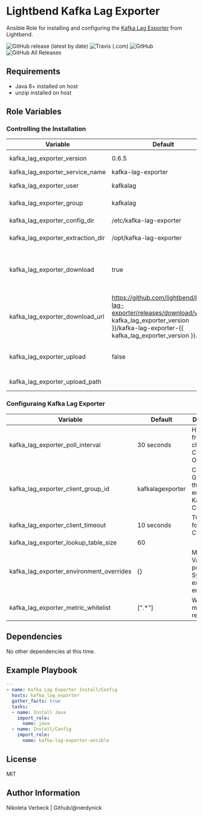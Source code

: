 # Lightbend Kafka Lag Exporter

Ansible Role for installing and configuring the [Kafka Lag Exporter](https://github.com/lightbend/kafka-lag-exporter) from Lightbend.

![GitHub release (latest by date)](https://img.shields.io/github/v/release/nerdynick/kafka-lag-exporter-ansible)
![Travis (.com)](https://img.shields.io/travis/com/nerdynick/kafka-lag-exporter-ansible)
![GitHub](https://img.shields.io/github/license/nerdynick/kafka-lag-exporter-ansible)
![GitHub All Releases](https://img.shields.io/github/downloads/nerdynick/kafka-lag-exporter-ansible/total)


## Requirements

* Java 8+ installed on host
* unzip installed on host

## Role Variables

### Controlling the Installation

| Variable | Default | Description |
| -------- | ------- | ----------- |
| kafka_lag_exporter_version | 0.6.5 | Which release to install from Github Release |
| kafka_lag_exporter_service_name | kafka-lag-exporter | Service Name for System.d |
| kafka_lag_exporter_user | kafkalag | User for all file permissions and system.d execution |
| kafka_lag_exporter_group | kafkalag | Group for all file permissions and system.d execution |
| kafka_lag_exporter_config_dir | /etc/kafka-lag-exporter | Directory where all Configuration should exist |
| kafka_lag_exporter_extraction_dir | /opt/kafka-lag-exporter | Directory where the archive should be extracted |
| kafka_lag_exporter_download | true | Bool on if the archive should be downloaded from the Github Releases Archive. Uses  `kafka_lag_exporter_download_url` to determin where to download from. | 
| kafka_lag_exporter_download_url | https://github.com/lightbend/kafka-lag-exporter/releases/download/v{{ kafka_lag_exporter_version }}/kafka-lag-exporter-{{ kafka_lag_exporter_version }}.zip | URL where to download the Archive |
| kafka_lag_exporter_upload | false | Bool to control if the archive should be uploaded from the local ansible controller rather then downloaded |
| kafka_lag_exporter_upload_path |  | Local path where to find the archive to upload |

### Configuraing Kafka Lag Exporter

| Variable | Default | Description |
| -------- | ------- | ----------- |
| kafka_lag_exporter_poll_interval | 30 seconds | How frequent to check Kafka Cluster for Offsets |
| kafka_lag_exporter_client_group_id | kafkalagexporter | Consumer Group ID for the embeded Kafka Consumer |
| kafka_lag_exporter_client_timeout | 10 seconds | TCP timeout for Kafka Clients |
| kafka_lag_exporter_lookup_table_size | 60 |  |
| kafka_lag_exporter_environment_overrides | {} | Map of ENV Vars to populate in System.d execution environment |
| kafka_lag_exporter_metric_whitelist | [".*"] | Whitelist of metrics to return |


## Dependencies

No other dependencies at this time.

## Example Playbook

```yaml
---
- name: Kafka Lag Exporter Install/Config
  hosts: kafka_lag_exporter
  gather_facts: true
  tasks:
  - name: Install Java
    import_role: 
      name: java
  - name: Install/Config
    import_role: 
      name: kafka-lag-exporter-ansible
```


## License

MIT

## Author Information

Nikoleta Verbeck | Github/@nerdynick